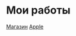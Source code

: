 # Мои работы
[Магазин](https://Atamazow.github.io/Magazin)
[ Apple](https://Atamazow.github.io/apple)
 
